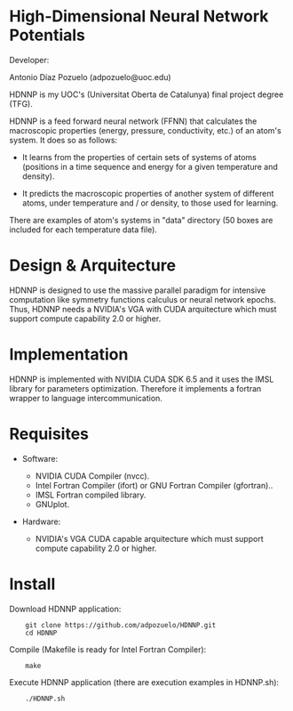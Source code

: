 High-Dimensional Neural Network Potentials
===========

<p> Developer: </p>
        Antonio Díaz Pozuelo (adpozuelo@uoc.edu)
        
<p> HDNNP is my UOC's (Universitat Oberta de Catalunya) final project degree (TFG). </p>

HDNNP is a feed forward neural network (FFNN) that calculates the macroscopic properties
(energy, pressure, conductivity, etc.) of an atom's system. It does so as follows:

- It learns from the properties of certain sets of systems of atoms (positions in a time sequence and energy for a given temperature and density).

- It predicts the macroscopic properties of another system of different atoms, under temperature and / or density, to those used for learning.

There are examples of atom's systems in "data" directory (50 boxes are included for each temperature data file).

Design & Arquitecture
==========

HDNNP is designed to use the massive parallel paradigm for intensive computation like symmetry functions calculus or neural network epochs. Thus, HDNNP needs a NVIDIA's VGA with CUDA arquitecture which must support compute capability 2.0 or higher.

Implementation
==========
HDNNP is implemented with NVIDIA CUDA SDK 6.5 and it uses the IMSL library for parameters optimization. Therefore it implements a fortran wrapper to language intercommunication.

Requisites
==========

- Software:

  * NVIDIA CUDA Compiler (nvcc).
  * Intel Fortran Compiler (ifort) or GNU Fortran Compiler (gfortran)..
  * IMSL Fortran compiled library.
  * GNUplot.

- Hardware:

  * NVIDIA's VGA CUDA capable arquitecture which must support compute capability 2.0 or higher.

Install
=======

<p> Download HDNNP application: </p>

        git clone https://github.com/adpozuelo/HDNNP.git
        cd HDNNP
        
<p> Compile (Makefile is ready for Intel Fortran Compiler)</b>: </p>

        make

<p> Execute HDNNP application (there are execution examples in HDNNP.sh): </p>

        ./HDNNP.sh
